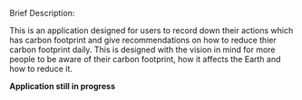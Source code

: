 
Brief Description: 

This is an application designed for users to record down their actions which has carbon footprint and give recommendations on how to reduce thier carbon footprint daily. This is designed with the vision in mind for more people to be aware of their carbon footprint, how it affects the Earth and how to reduce it. 

**Application still in progress**
